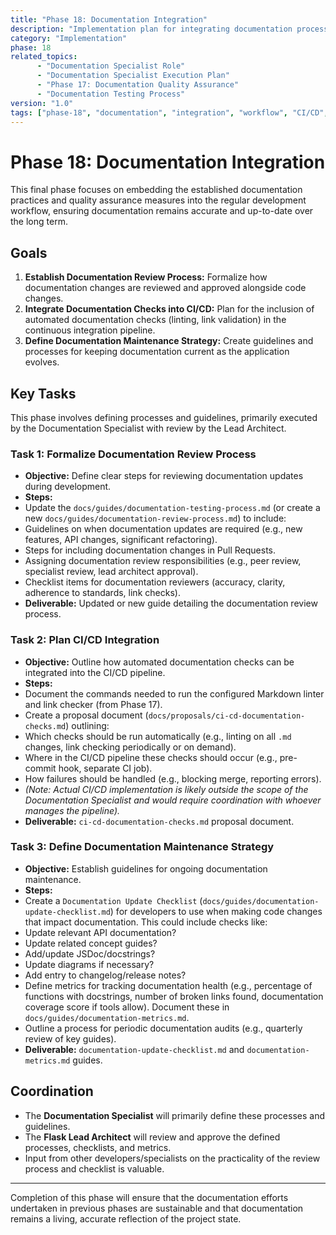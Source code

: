 ```yaml
---
title: "Phase 18: Documentation Integration"
description: "Implementation plan for integrating documentation processes into the development workflow."
category: "Implementation"
phase: 18
related_topics:
      - "Documentation Specialist Role"
      - "Documentation Specialist Execution Plan"
      - "Phase 17: Documentation Quality Assurance"
      - "Documentation Testing Process"
version: "1.0"
tags: ["phase-18", "documentation", "integration", "workflow", "CI/CD", "review", "metrics"]
---
```


# Phase 18: Documentation Integration

This final phase focuses on embedding the established documentation practices and quality assurance measures into the regular development workflow, ensuring documentation remains accurate and up-to-date over the long term.

## Goals

1.  **Establish Documentation Review Process:** Formalize how documentation changes are reviewed and approved alongside code changes.
2.  **Integrate Documentation Checks into CI/CD:** Plan for the inclusion of automated documentation checks (linting, link validation) in the continuous integration pipeline.
3.  **Define Documentation Maintenance Strategy:** Create guidelines and processes for keeping documentation current as the application evolves.

## Key Tasks

This phase involves defining processes and guidelines, primarily executed by the Documentation Specialist with review by the Lead Architect.

### Task 1: Formalize Documentation Review Process

-   **Objective:** Define clear steps for reviewing documentation updates during development.
-   **Steps:**
-   Update the `docs/guides/documentation-testing-process.md` (or create a new `docs/guides/documentation-review-process.md`) to include:
-   Guidelines on when documentation updates are required (e.g., new features, API changes, significant refactoring).
-   Steps for including documentation changes in Pull Requests.
-   Assigning documentation review responsibilities (e.g., peer review, specialist review, lead architect approval).
-   Checklist items for documentation reviewers (accuracy, clarity, adherence to standards, link checks).
-   **Deliverable:** Updated or new guide detailing the documentation review process.

### Task 2: Plan CI/CD Integration

-   **Objective:** Outline how automated documentation checks can be integrated into the CI/CD pipeline.
-   **Steps:**
-   Document the commands needed to run the configured Markdown linter and link checker (from Phase 17).
-   Create a proposal document (`docs/proposals/ci-cd-documentation-checks.md`) outlining:
-   Which checks should be run automatically (e.g., linting on all `.md` changes, link checking periodically or on demand).
-   Where in the CI/CD pipeline these checks should occur (e.g., pre-commit hook, separate CI job).
-   How failures should be handled (e.g., blocking merge, reporting errors).
-   *(Note: Actual CI/CD implementation is likely outside the scope of the Documentation Specialist and would require coordination with whoever manages the pipeline).*
-   **Deliverable:** `ci-cd-documentation-checks.md` proposal document.

### Task 3: Define Documentation Maintenance Strategy

-   **Objective:** Establish guidelines for ongoing documentation maintenance.
-   **Steps:**
-   Create a `Documentation Update Checklist` (`docs/guides/documentation-update-checklist.md`) for developers to use when making code changes that impact documentation. This could include checks like:
-   Update relevant API documentation?
-   Update related concept guides?
-   Add/update JSDoc/docstrings?
-   Update diagrams if necessary?
-   Add entry to changelog/release notes?
-   Define metrics for tracking documentation health (e.g., percentage of functions with docstrings, number of broken links found, documentation coverage score if tools allow). Document these in `docs/guides/documentation-metrics.md`.
-   Outline a process for periodic documentation audits (e.g., quarterly review of key guides).
-   **Deliverable:** `documentation-update-checklist.md` and `documentation-metrics.md` guides.

## Coordination

-   The **Documentation Specialist** will primarily define these processes and guidelines.
-   The **Flask Lead Architect** will review and approve the defined processes, checklists, and metrics.
-   Input from other developers/specialists on the practicality of the review process and checklist is valuable.

---

Completion of this phase will ensure that the documentation efforts undertaken in previous phases are sustainable and that documentation remains a living, accurate reflection of the project state.